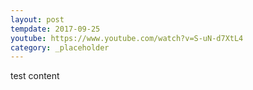 ```yaml
---
layout: post
tempdate: 2017-09-25
youtube: https://www.youtube.com/watch?v=S-uN-d7XtL4
category: _placeholder
---
```

test content